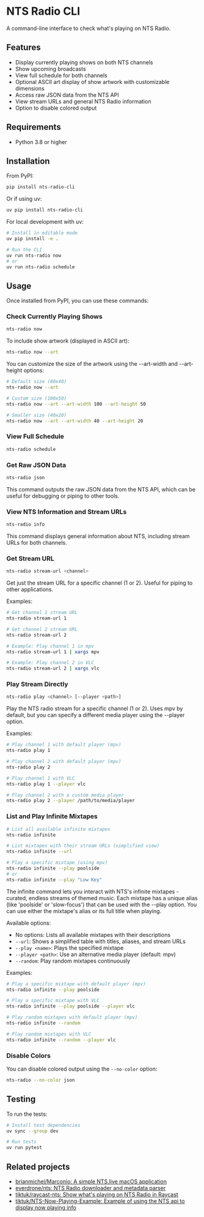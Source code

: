 # NTS Radio CLI

A command-line interface to check what's playing on NTS Radio.

## Features

- Display currently playing shows on both NTS channels
- Show upcoming broadcasts
- View full schedule for both channels
- Optional ASCII art display of show artwork with customizable dimensions
- Access raw JSON data from the NTS API
- View stream URLs and general NTS Radio information
- Option to disable colored output

## Requirements

- Python 3.8 or higher

## Installation

From PyPI:
```bash
pip install nts-radio-cli
```

Or if using uv:
```bash
uv pip install nts-radio-cli
```

For local development with uv:
```bash
# Install in editable mode
uv pip install -e .

# Run the CLI
uv run nts-radio now
# or
uv run nts-radio schedule
```

## Usage

Once installed from PyPI, you can use these commands:

### Check Currently Playing Shows

```bash
nts-radio now
```

To include show artwork (displayed in ASCII art):
```bash
nts-radio now --art
```

You can customize the size of the artwork using the --art-width and --art-height options:
```bash
# Default size (80x40)
nts-radio now --art

# Custom size (100x50)
nts-radio now --art --art-width 100 --art-height 50

# Smaller size (40x20)
nts-radio now --art --art-width 40 --art-height 20
```

### View Full Schedule

```bash
nts-radio schedule
```

### Get Raw JSON Data

```bash
nts-radio json
```

This command outputs the raw JSON data from the NTS API, which can be useful for debugging or piping to other tools.

### View NTS Information and Stream URLs

```bash
nts-radio info
```

This command displays general information about NTS, including stream URLs for both channels.

### Get Stream URL

```bash
nts-radio stream-url <channel>
```

Get just the stream URL for a specific channel (1 or 2). Useful for piping to other applications.

Examples:
```bash
# Get channel 1 stream URL
nts-radio stream-url 1

# Get channel 2 stream URL
nts-radio stream-url 2

# Example: Play channel 1 in mpv
nts-radio stream-url 1 | xargs mpv

# Example: Play channel 2 in VLC
nts-radio stream-url 2 | xargs vlc
```

### Play Stream Directly

```bash
nts-radio play <channel> [--player <path>]
```

Play the NTS radio stream for a specific channel (1 or 2). Uses mpv by default, but you can specify a different media player using the --player option.

Examples:
```bash
# Play channel 1 with default player (mpv)
nts-radio play 1

# Play channel 2 with default player (mpv)
nts-radio play 2

# Play channel 1 with VLC
nts-radio play 1 --player vlc

# Play channel 2 with a custom media player
nts-radio play 2 --player /path/to/media/player
```

### List and Play Infinite Mixtapes

```bash
# List all available infinite mixtapes
nts-radio infinite

# List mixtapes with their stream URLs (simplified view)
nts-radio infinite --url

# Play a specific mixtape (using mpv)
nts-radio infinite --play poolside
# or
nts-radio infinite --play "Low Key"
```

The infinite command lets you interact with NTS's infinite mixtapes - curated, endless streams of themed music. Each mixtape has a unique alias (like 'poolside' or 'slow-focus') that can be used with the --play option. You can use either the mixtape's alias or its full title when playing.

Available options:
- No options: Lists all available mixtapes with their descriptions
- `--url`: Shows a simplified table with titles, aliases, and stream URLs
- `--play <name>`: Plays the specified mixtape
- `--player <path>`: Use an alternative media player (default: mpv)
- `--random`: Play random mixtapes continuously

Examples:
```bash
# Play a specific mixtape with default player (mpv)
nts-radio infinite --play poolside

# Play a specific mixtape with VLC
nts-radio infinite --play poolside --player vlc

# Play random mixtapes with default player (mpv)
nts-radio infinite --random

# Play random mixtapes with VLC
nts-radio infinite --random --player vlc
```

### Disable Colors

You can disable colored output using the `--no-color` option:

```bash
nts-radio --no-color json
```

## Testing

To run the tests:

```bash
# Install test dependencies
uv sync --group dev

# Run tests
uv run pytest
```

## Related projects

- [brianmichel/Marconio: A simple NTS.live macOS application](https://github.com/brianmichel/Marconio)
- [everdrone/nts: NTS Radio downloader and metadata parser](https://github.com/everdrone/nts)
- [tiktuk/raycast-nts: Show what's playing on NTS Radio in Raycast](https://github.com/tiktuk/raycast-nts)
- [tiktuk/NTS-Now-Playing-Example: Example of using the NTS api to display now playing info](https://github.com/tiktuk/NTS-Now-Playing-Example)
